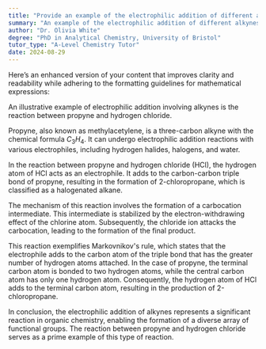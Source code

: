 ```yaml
---
title: "Provide an example of the electrophilic addition of different alkynes"
summary: "An example of the electrophilic addition of different alkynes is the reaction between propyne and hydrogen chloride."
author: "Dr. Olivia White"
degree: "PhD in Analytical Chemistry, University of Bristol"
tutor_type: "A-Level Chemistry Tutor"
date: 2024-08-29
---
```


Here’s an enhanced version of your content that improves clarity and readability while adhering to the formatting guidelines for mathematical expressions:

An illustrative example of electrophilic addition involving alkynes is the reaction between propyne and hydrogen chloride.

Propyne, also known as methylacetylene, is a three-carbon alkyne with the chemical formula $C_3H_4$. It can undergo electrophilic addition reactions with various electrophiles, including hydrogen halides, halogens, and water.

In the reaction between propyne and hydrogen chloride (HCl), the hydrogen atom of HCl acts as an electrophile. It adds to the carbon-carbon triple bond of propyne, resulting in the formation of 2-chloropropane, which is classified as a halogenated alkane.

The mechanism of this reaction involves the formation of a carbocation intermediate. This intermediate is stabilized by the electron-withdrawing effect of the chlorine atom. Subsequently, the chloride ion attacks the carbocation, leading to the formation of the final product.

This reaction exemplifies Markovnikov's rule, which states that the electrophile adds to the carbon atom of the triple bond that has the greater number of hydrogen atoms attached. In the case of propyne, the terminal carbon atom is bonded to two hydrogen atoms, while the central carbon atom has only one hydrogen atom. Consequently, the hydrogen atom of HCl adds to the terminal carbon atom, resulting in the production of 2-chloropropane.

In conclusion, the electrophilic addition of alkynes represents a significant reaction in organic chemistry, enabling the formation of a diverse array of functional groups. The reaction between propyne and hydrogen chloride serves as a prime example of this type of reaction.
    
